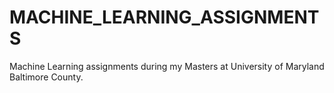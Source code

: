 # MACHINE_LEARNING_ASSIGNMENTS


Machine Learning assignments during my Masters at University of Maryland Baltimore County.
